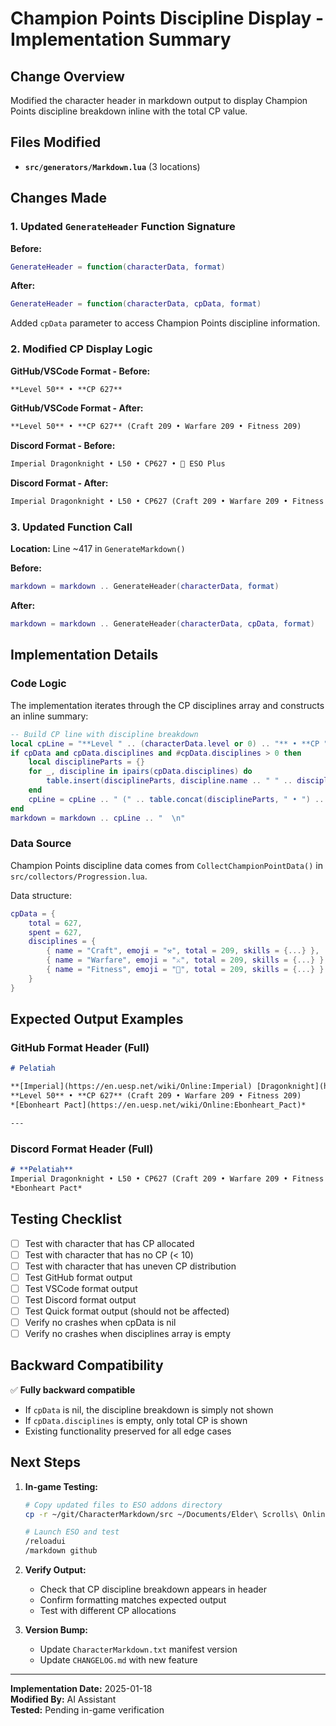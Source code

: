 # Champion Points Discipline Display - Implementation Summary

## Change Overview

Modified the character header in markdown output to display Champion Points discipline breakdown inline with the total CP value.

## Files Modified

- **`src/generators/Markdown.lua`** (3 locations)

## Changes Made

### 1. Updated `GenerateHeader` Function Signature

**Before:**
```lua
GenerateHeader = function(characterData, format)
```

**After:**
```lua
GenerateHeader = function(characterData, cpData, format)
```

Added `cpData` parameter to access Champion Points discipline information.

### 2. Modified CP Display Logic

**GitHub/VSCode Format - Before:**
```markdown
**Level 50** • **CP 627**
```

**GitHub/VSCode Format - After:**
```markdown
**Level 50** • **CP 627** (Craft 209 • Warfare 209 • Fitness 209)
```

**Discord Format - Before:**
```markdown
Imperial Dragonknight • L50 • CP627 • 👑 ESO Plus
```

**Discord Format - After:**
```markdown
Imperial Dragonknight • L50 • CP627 (Craft 209 • Warfare 209 • Fitness 209) • 👑 ESO Plus
```

### 3. Updated Function Call

**Location:** Line ~417 in `GenerateMarkdown()`

**Before:**
```lua
markdown = markdown .. GenerateHeader(characterData, format)
```

**After:**
```lua
markdown = markdown .. GenerateHeader(characterData, cpData, format)
```

## Implementation Details

### Code Logic

The implementation iterates through the CP disciplines array and constructs an inline summary:

```lua
-- Build CP line with discipline breakdown
local cpLine = "**Level " .. (characterData.level or 0) .. "** • **CP " .. FormatNumber(characterData.cp or 0) .. "**"
if cpData and cpData.disciplines and #cpData.disciplines > 0 then
    local disciplineParts = {}
    for _, discipline in ipairs(cpData.disciplines) do
        table.insert(disciplineParts, discipline.name .. " " .. discipline.total)
    end
    cpLine = cpLine .. " (" .. table.concat(disciplineParts, " • ") .. ")"
end
markdown = markdown .. cpLine .. "  \n"
```

### Data Source

Champion Points discipline data comes from `CollectChampionPointData()` in `src/collectors/Progression.lua`.

Data structure:
```lua
cpData = {
    total = 627,
    spent = 627,
    disciplines = {
        { name = "Craft", emoji = "⚒️", total = 209, skills = {...} },
        { name = "Warfare", emoji = "⚔️", total = 209, skills = {...} },
        { name = "Fitness", emoji = "💪", total = 209, skills = {...} }
    }
}
```

## Expected Output Examples

### GitHub Format Header (Full)

```markdown
# Pelatiah

**[Imperial](https://en.uesp.net/wiki/Online:Imperial) [Dragonknight](https://en.uesp.net/wiki/Online:Dragonknight)**  
**Level 50** • **CP 627** (Craft 209 • Warfare 209 • Fitness 209)  
*[Ebonheart Pact](https://en.uesp.net/wiki/Online:Ebonheart_Pact)*

---
```

### Discord Format Header (Full)

```markdown
# **Pelatiah**
Imperial Dragonknight • L50 • CP627 (Craft 209 • Warfare 209 • Fitness 209) • 👑 ESO Plus
*Ebonheart Pact*
```

## Testing Checklist

- [ ] Test with character that has CP allocated
- [ ] Test with character that has no CP (< 10)
- [ ] Test with character that has uneven CP distribution
- [ ] Test GitHub format output
- [ ] Test VSCode format output
- [ ] Test Discord format output
- [ ] Test Quick format output (should not be affected)
- [ ] Verify no crashes when cpData is nil
- [ ] Verify no crashes when disciplines array is empty

## Backward Compatibility

✅ **Fully backward compatible**

- If `cpData` is nil, the discipline breakdown is simply not shown
- If `cpData.disciplines` is empty, only total CP is shown
- Existing functionality preserved for all edge cases

## Next Steps

1. **In-game Testing:**
   ```bash
   # Copy updated files to ESO addons directory
   cp -r ~/git/CharacterMarkdown/src ~/Documents/Elder\ Scrolls\ Online/live/AddOns/CharacterMarkdown/
   
   # Launch ESO and test
   /reloadui
   /markdown github
   ```

2. **Verify Output:**
   - Check that CP discipline breakdown appears in header
   - Confirm formatting matches expected output
   - Test with different CP allocations

3. **Version Bump:**
   - Update `CharacterMarkdown.txt` manifest version
   - Update `CHANGELOG.md` with new feature

---

**Implementation Date:** 2025-01-18  
**Modified By:** AI Assistant  
**Tested:** Pending in-game verification
